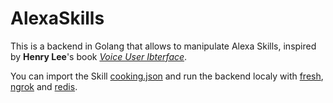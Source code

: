 # AlexaSkills

This is a backend in Golang that allows to manipulate Alexa Skills, inspired by **Henry Lee**'s book [*Voice User Ibterface*](https://www.amazon.com/Voice-User-Interface-Projects-voice-enabled-ebook/dp/B07B3RB8NH).

You can import the Skill [cooking.json](https://github.com/saphoooo/AlexaSkills/blob/master/Alexa%20Skill%20Export/cooking.json) and run the backend localy with [fresh](https://github.com/gravityblast/fresh), [ngrok](https://ngrok.com/) and [redis](https://redis.io/).